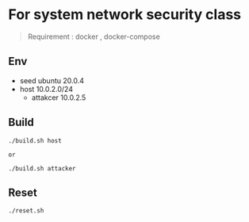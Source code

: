 # For system network security class

> Requirement : docker , docker-compose

## Env
 - seed ubuntu 20.0.4
 - host 10.0.2.0/24 
   - attakcer 10.0.2.5

## Build
``` 
./build.sh host

or

./build.sh attacker
```

## Reset
```
./reset.sh
```

